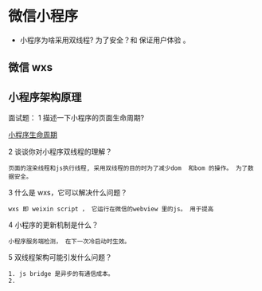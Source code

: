 # 微信小程序

- 小程序为啥采用双线程?
  为了安全？和 保证用户体验 。

## 微信 wxs

## 小程序架构原理

面试题：
1 描述一下小程序的页面生命周期?

[小程序生命周期](https://juejin.cn/post/7151402790823133215)

2 谈谈你对小程序双线程的理解？

    页面的渲染线程和js执行线程, 采用双线程的目的时为了减少dom  和bom 的操作。 为了数据安全。

3 什么是 wxs，它可以解决什么问题？

    wxs 即 weixin script ， 它运行在微信的webview 里的js。 用于提高

4 小程序的更新机制是什么？

    小程序服务端检测， 在下一次冷启动时生效。

5 双线程架构可能引发什么问题？

    1. js bridge 是异步的有通信成本。
    2.
